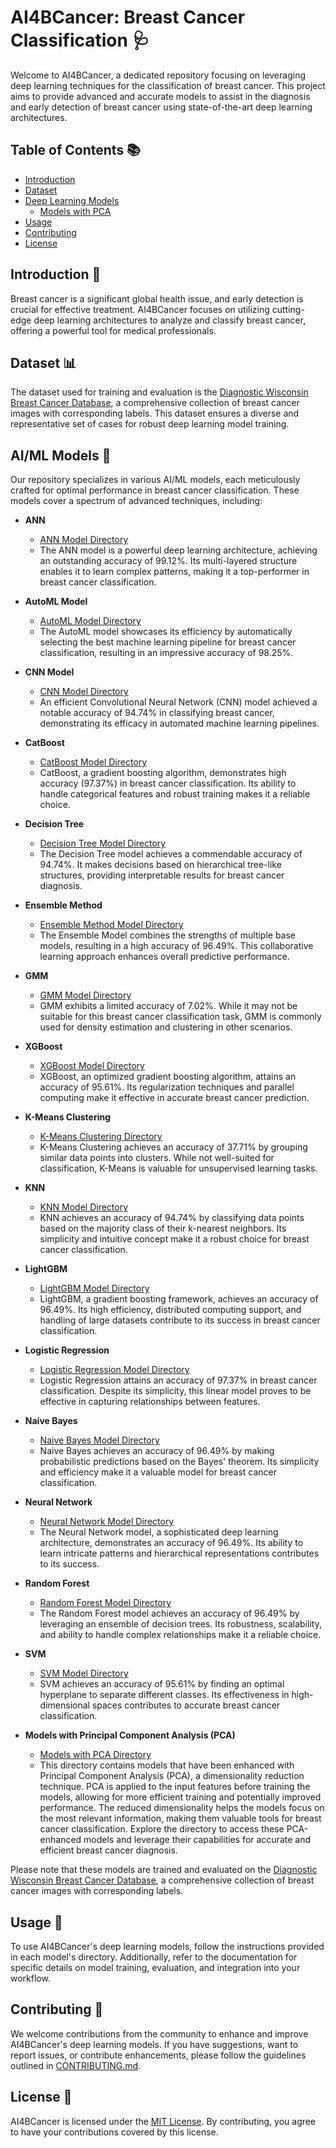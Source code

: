 # AI4BCancer: Breast Cancer Classification 🩺

Welcome to AI4BCancer, a dedicated repository focusing on leveraging deep learning techniques for the classification of breast cancer. This project aims to provide advanced and accurate models to assist in the diagnosis and early detection of breast cancer using state-of-the-art deep learning architectures.

## Table of Contents 📚

- [Introduction](#Introduction)
- [Dataset](https://www.kaggle.com/datasets/uciml/breast-cancer-wisconsin-data)
- [Deep Learning Models](https://github.com/footcricket05/BCancerAI/tree/main/Models)
  - [Models with PCA](https://github.com/footcricket05/BCancerAI/tree/main/Models/Models%20with%20PCA)
- [Usage](#usage)
- [Contributing](https://github.com/footcricket05/BCancerAI/blob/main/CONTRIBUTING.md)
- [License](https://github.com/footcricket05/BCancerAI/blob/main/LICENSE)

## Introduction 🌟

Breast cancer is a significant global health issue, and early detection is crucial for effective treatment. AI4BCancer focuses on utilizing cutting-edge deep learning architectures to analyze and classify breast cancer, offering a powerful tool for medical professionals.

## Dataset 📊

The dataset used for training and evaluation is the [Diagnostic Wisconsin Breast Cancer Database](https://www.kaggle.com/datasets/uciml/breast-cancer-wisconsin-data), a comprehensive collection of breast cancer images with corresponding labels. This dataset ensures a diverse and representative set of cases for robust deep learning model training.

## AI/ML Models 🧠

Our repository specializes in various AI/ML models, each meticulously crafted for optimal performance in breast cancer classification. These models cover a spectrum of advanced techniques, including:

- **ANN**
  - [ANN Model Directory](https://github.com/footcricket05/BCancerAI/tree/main/Models/ANN)
  - The ANN model is a powerful deep learning architecture, achieving an outstanding accuracy of 99.12%. Its multi-layered structure enables it to learn complex patterns, making it a top-performer in breast cancer classification.
    
- **AutoML Model**
  - [AutoML Model Directory](https://github.com/footcricket05/BCancerAI/tree/main/Models/AutoML%20Model)
  - The AutoML model showcases its efficiency by automatically selecting the best machine learning pipeline for breast cancer classification, resulting in an impressive accuracy of 98.25%.

- **CNN Model**
  - [CNN Model Directory](https://github.com/charvijain12/AI4BCancer/tree/main/Models/CNN)
  - An efficient Convolutional Neural Network (CNN) model achieved a notable accuracy of 94.74% in classifying breast cancer, demonstrating its efficacy in automated machine learning pipelines.
  
- **CatBoost**
  - [CatBoost Model Directory](https://github.com/footcricket05/BCancerAI/tree/main/Models/CatBoost)
  - CatBoost, a gradient boosting algorithm, demonstrates high accuracy (97.37%) in breast cancer classification. Its ability to handle categorical features and robust training makes it a reliable choice.

- **Decision Tree**
  - [Decision Tree Model Directory](https://github.com/footcricket05/BCancerAI/tree/main/Models/Decision%20Tree)
  - The Decision Tree model achieves a commendable accuracy of 94.74%. It makes decisions based on hierarchical tree-like structures, providing interpretable results for breast cancer diagnosis.

- **Ensemble Method**
  - [Ensemble Method Model Directory](https://github.com/footcricket05/BCancerAI/tree/main/Models/Ensemble%20Method)
  - The Ensemble Model combines the strengths of multiple base models, resulting in a high accuracy of 96.49%. This collaborative learning approach enhances overall predictive performance.
  
- **GMM**
  - [GMM Model Directory](https://github.com/footcricket05/BCancerAI/tree/main/Models/GMM%20Model)
  - GMM exhibits a limited accuracy of 7.02%. While it may not be suitable for this breast cancer classification task, GMM is commonly used for density estimation and clustering in other scenarios.
  
- **XGBoost**
  - [XGBoost Model Directory](https://github.com/footcricket05/BCancerAI/tree/main/Models/Gradient%20Boosting)
  - XGBoost, an optimized gradient boosting algorithm, attains an accuracy of 95.61%. Its regularization techniques and parallel computing make it effective in accurate breast cancer prediction.

- **K-Means Clustering**
  - [K-Means Clustering Directory](https://github.com/footcricket05/BCancerAI/tree/main/Models/K-Means%20Clustering)
  - K-Means Clustering achieves an accuracy of 37.71% by grouping similar data points into clusters. While not well-suited for classification, K-Means is valuable for unsupervised learning tasks.
- **KNN**
  - [KNN Model Directory](https://github.com/footcricket05/BCancerAI/tree/main/Models/KNN)
  - KNN achieves an accuracy of 94.74% by classifying data points based on the majority class of their k-nearest neighbors. Its simplicity and intuitive concept make it a robust choice for breast cancer classification.

- **LightGBM**
  - [LightGBM Model Directory](https://github.com/footcricket05/BCancerAI/tree/main/Models/LightGBM)
  - LightGBM, a gradient boosting framework, achieves an accuracy of 96.49%. Its high efficiency, distributed computing support, and handling of large datasets contribute to its success in breast cancer classification.

- **Logistic Regression**
  - [Logistic Regression Model Directory](https://github.com/footcricket05/BCancerAI/tree/main/Models/Logistic%20Regression)
  - Logistic Regression attains an accuracy of 97.37% in breast cancer classification. Despite its simplicity, this linear model proves to be effective in capturing relationships between features.

- **Naive Bayes**
  - [Naive Bayes Model Directory](https://github.com/footcricket05/BCancerAI/tree/main/Models/Naive%20Bayes)
  - Naive Bayes achieves an accuracy of 96.49% by making probabilistic predictions based on the Bayes' theorem. Its simplicity and efficiency make it a valuable model for breast cancer classification.

- **Neural Network**
  - [Neural Network Model Directory](https://github.com/footcricket05/BCancerAI/tree/main/Models/Neural%20Network)
  - The Neural Network model, a sophisticated deep learning architecture, demonstrates an accuracy of 96.49%. Its ability to learn intricate patterns and hierarchical representations contributes to its success.

- **Random Forest**
  - [Random Forest Model Directory](https://github.com/footcricket05/BCancerAI/tree/main/Models/Random%20Forest)
  - The Random Forest model achieves an accuracy of 96.49% by leveraging an ensemble of decision trees. Its robustness, scalability, and ability to handle complex relationships make it a reliable choice.

- **SVM**
  - [SVM Model Directory](https://github.com/footcricket05/BCancerAI/tree/main/Models/SVM)
  - SVM achieves an accuracy of 95.61% by finding an optimal hyperplane to separate different classes. Its effectiveness in high-dimensional spaces contributes to accurate breast cancer classification.

- **Models with Principal Component Analysis (PCA)**
  - [Models with PCA Directory](https://github.com/footcricket05/BCancerAI/tree/main/Models/Models%20with%20PCA)
  - This directory contains models that have been enhanced with Principal Component Analysis (PCA), a dimensionality reduction technique. PCA is applied to the input features before training the models, allowing for more efficient training and potentially improved performance. The reduced dimensionality helps the models focus on the most relevant information, making them valuable tools for breast cancer classification. Explore the directory to access these PCA-enhanced models and leverage their capabilities for accurate and efficient breast cancer diagnosis.

Please note that these models are trained and evaluated on the [Diagnostic Wisconsin Breast Cancer Database](https://www.kaggle.com/datasets/uciml/breast-cancer-wisconsin-data), a comprehensive collection of breast cancer images with corresponding labels.

## Usage 🚀

To use AI4BCancer's deep learning models, follow the instructions provided in each model's directory. Additionally, refer to the documentation for specific details on model training, evaluation, and integration into your workflow.

## Contributing 🤝

We welcome contributions from the community to enhance and improve AI4BCancer's deep learning models. If you have suggestions, want to report issues, or contribute enhancements, please follow the guidelines outlined in [CONTRIBUTING.md](CONTRIBUTING.md).

## License 📜

AI4BCancer is licensed under the [MIT License](LICENSE). By contributing, you agree to have your contributions covered by this license.
